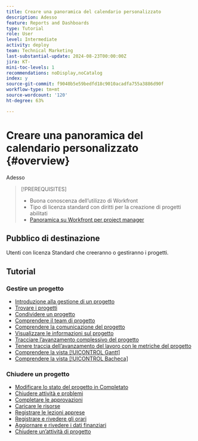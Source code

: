 ```yaml
---
title: Creare una panoramica del calendario personalizzato
description: Adesso
feature: Reports and Dashboards
type: Tutorial
role: User
level: Intermediate
activity: deploy
team: Technical Marketing
last-substantial-update: 2024-08-23T00:00:00Z
jira: KT-
mini-toc-levels: 1
recommendations: noDisplay,noCatalog
index: y
source-git-commit: f9040b5e59bedfd18c9010acadfa755a3886d90f
workflow-type: tm+mt
source-wordcount: '120'
ht-degree: 63%

---
```



# Creare una panoramica del calendario personalizzato {#overview}

Adesso

>[!PREREQUISITES]
>
>* Buona conoscenza dell’utilizzo di Workfront
>* Tipo di licenza standard con diritti per la creazione di progetti abilitati
>* [Panoramica su Workfront per project manager](https://experienceleague.adobe.com/?recommended=Workfront-U-1-2022.1.planners)


## Pubblico di destinazione

Utenti con licenza Standard che creeranno o gestiranno i progetti.

## Tutorial

### Gestire un progetto

* [Introduzione alla gestione di un progetto](/help/manage-work/projects/getting-started-manage-a-project.md)
* [Trovare i progetti](/help/manage-work/projects/find-projects.md)
* [Condividere un progetto](/help/manage-work/projects/share-a-project.md)
* [Comprendere il team di progetto](/help/manage-work/projects/understand-the-project-team.md)
* [Comprendere la comunicazione del progetto](/help/manage-work/projects/understand-project-communication.md)
* [Visualizzare le informazioni sul progetto](/help/manage-work/projects/view-project-information.md)
* [Tracciare l’avanzamento complessivo del progetto](/help/manage-work/projects/track-overall-project-progress.md)
* [Tenere traccia dell’avanzamento del lavoro con le metriche del progetto](/help/manage-work/projects/track-work-progress-with-project-metrics.md)
* [Comprendere la vista [!UICONTROL Gantt]](/help/manage-work/projects/understand-the-gantt-view.md)
* [Comprendere la vista [!UICONTROL Bacheca]](/help/manage-work/projects/understand-the-board-view.md)


### Chiudere un progetto

* [Modificare lo stato del progetto in Completato](/help/manage-work/projects/change-the-project-status.md)
* [Chiudere attività e problemi](/help/manage-work/close-a-project/close-tasks-and-issues.md)
* [Completare le approvazioni](/help/manage-work/close-a-project/complete-approvals.md)
* [Caricare le risorse](/help/manage-work/close-a-project/upload-assets.md)
* [Registrare le lezioni apprese](/help/manage-work/close-a-project/lessons-learned-from-closing-a-project.md)
* [Registrare e rivedere gli orari](/help/manage-work/close-a-project/log-and-review-hours.md)
* [Aggiornare e rivedere i dati finanziari](/help/manage-work/project-finances/update-and-review-finances.md)
* [Chiudere un’attività di progetto](/help/manage-work/close-a-project/close-a-project-activity.md)

